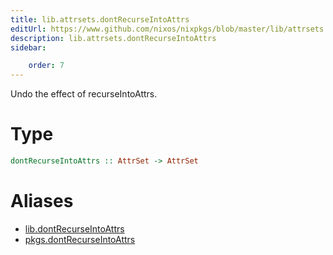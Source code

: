 ```yaml
---
title: lib.attrsets.dontRecurseIntoAttrs
editUrl: https://www.github.com/nixos/nixpkgs/blob/master/lib/attrsets.nix#L1316C5
description: lib.attrsets.dontRecurseIntoAttrs
sidebar:

    order: 7
---
```


Undo the effect of recurseIntoAttrs.

# Type

```haskell
dontRecurseIntoAttrs :: AttrSet -> AttrSet
```


# Aliases

- [lib.dontRecurseIntoAttrs](/reference/libdontRecurseIntoAttrs)
- [pkgs.dontRecurseIntoAttrs](/reference/pkgsdontRecurseIntoAttrs)


